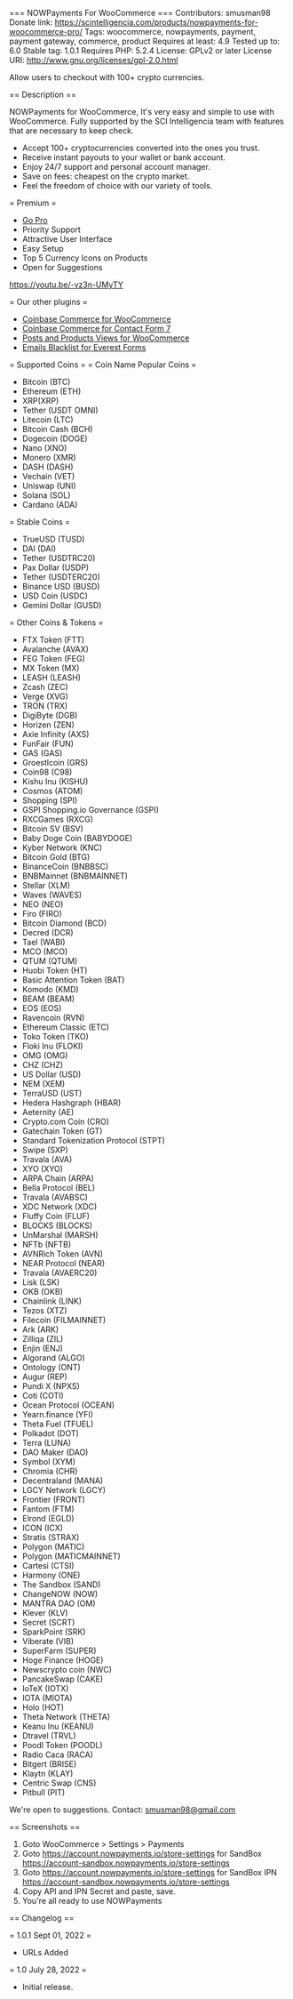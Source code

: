 === NOWPayments For WooCommerce ===
Contributors: smusman98
Donate link: https://scintelligencia.com/products/nowpayments-for-woocommerce-pro/
Tags: woocommerce, nowpayments, payment, payment gateway, commerce, product
Requires at least: 4.9
Tested up to: 6.0
Stable tag: 1.0.1
Requires PHP: 5.2.4
License: GPLv2 or later
License URI: http://www.gnu.org/licenses/gpl-2.0.html

Allow users to checkout with 100+ crypto currencies.

== Description ==

NOWPayments for WooCommerce, It's very easy and simple to use with WooCommerce.
Fully supported by the SCI Intelligencia team with features that are necessary to keep check.

* Accept 100+ cryptocurrencies converted into the ones you trust.
* Receive instant payouts to your wallet or bank account.
* Enjoy 24/7 support and personal account manager.
* Save on fees: cheapest on the crypto market.
* Feel the freedom of choice with our variety of tools.

= Premium =
* [Go Pro](https://scintelligencia.com/products/nowpayments-for-woocommerce-pro/)
* Priority Support
* Attractive User Interface
* Easy Setup
* Top 5 Currency Icons on Products
* Open for Suggestions

https://youtu.be/-vz3n-UMyTY

= Our other plugins =
* [Coinbase Commerce for WooCommerce](https://wordpress.org/plugins/commerce-coinbase-for-woocommerce/)
* [Coinbase Commerce for Contact Form 7](https://wordpress.org/plugins/coinbase-commerce-for-contact-form-7/)
* [Posts and Products Views for WooCommerce](https://wordpress.org/plugins/posts-and-products-views/)
* [Emails Blacklist for Everest Forms](https://wordpress.org/plugins/emails-blacklist-everest-forms/)

= Supported Coins =
= Coin Name Popular Coins =
* Bitcoin (BTC)
* Ethereum (ETH)
* XRP(XRP)
* Tether (USDT OMNI)
* Litecoin (LTC)
* Bitcoin Cash (BCH)
* Dogecoin (DOGE)
* Nano (XNO)
* Monero (XMR)
* DASH (DASH)
* Vechain (VET)
* Uniswap (UNI)
* Solana (SOL)
* Cardano (ADA)

= Stable Coins =
* TrueUSD (TUSD)
* DAI (DAI)
* Tether (USDTRC20)
* Pax Dollar (USDP)
* Tether (USDTERC20)
* Binance USD (BUSD)
* USD Coin (USDC)
* Gemini Dollar (GUSD)

= Other Coins & Tokens =
* FTX Token (FTT)
* Avalanche (AVAX)
* FEG Token (FEG)
* MX Token (MX)
* LEASH (LEASH)
* Zcash (ZEC)
* Verge (XVG)
* TRON (TRX)
* DigiByte (DGB)
* Horizen (ZEN)
* Axie Infinity (AXS)
* FunFair (FUN)
* GAS (GAS)
* Groestlcoin (GRS)
* Coin98 (C98)
* Kishu Inu (KISHU)
* Cosmos (ATOM)
* Shopping (SPI)
* GSPI Shopping.io Governance (GSPI)
* RXCGames (RXCG)
* Bitcoin SV (BSV)
* Baby Doge Coin (BABYDOGE)
* Kyber Network (KNC)
* Bitcoin Gold (BTG)
* BinanceCoin (BNBBSC)
* BNBMainnet (BNBMAINNET)
* Stellar (XLM)
* Waves (WAVES)
* NEO (NEO)
* Firo (FIRO)
* Bitcoin Diamond (BCD)
* Decred (DCR)
* Tael (WABI)
* MCO (MCO)
* QTUM (QTUM)
* Huobi Token (HT)
* Basic Attention Token (BAT)
* Komodo (KMD)
* BEAM (BEAM)
* EOS (EOS)
* Ravencoin (RVN)
* Ethereum Classic (ETC)
* Toko Token (TKO)
* Floki Inu (FLOKI)
* OMG (OMG)
* CHZ (CHZ)
* US Dollar (USD)
* NEM (XEM)
* TerraUSD (UST)
* Hedera Hashgraph (HBAR)
* Aeternity (AE)
* Crypto.com Coin (CRO)
* Gatechain Token (GT)
* Standard Tokenization Protocol (STPT)
* Swipe (SXP)
* Travala (AVA)
* XYO (XYO)
* ARPA Chain (ARPA)
* Bella Protocol (BEL)
* Travala (AVABSC)
* XDC Network (XDC)
* Fluffy Coin (FLUF)
* BLOCKS (BLOCKS)
* UnMarshal (MARSH)
* NFTb (NFTB)
* AVNRich Token (AVN)
* NEAR Protocol (NEAR)
* Travala (AVAERC20)
* Lisk (LSK)
* OKB (OKB)
* Chainlink (LINK)
* Tezos (XTZ)
* Filecoin (FILMAINNET)
* Ark (ARK)
* Zilliqa (ZIL)
* Enjin (ENJ)
* Algorand (ALGO)
* Ontology (ONT)
* Augur (REP)
* Pundi X (NPXS)
* Coti (COTI)
* Ocean Protocol (OCEAN)
* Yearn.finance (YFI)
* Theta Fuel (TFUEL)
* Polkadot (DOT)
* Terra (LUNA)
* DAO Maker (DAO)
* Symbol (XYM)
* Chromia (CHR)
* Decentraland (MANA)
* LGCY Network (LGCY)
* Frontier (FRONT)
* Fantom (FTM)
* Elrond (EGLD)
* ICON (ICX)
* Stratis (STRAX)
* Polygon (MATIC)
* Polygon (MATICMAINNET)
* Cartesi (CTSI)
* Harmony (ONE)
* The Sandbox (SAND)
* ChangeNOW (NOW)
* MANTRA DAO (OM)
* Klever (KLV)
* Secret (SCRT)
* SparkPoint (SRK)
* Viberate (VIB)
* SuperFarm (SUPER)
* Hoge Finance (HOGE)
* Newscrypto coin (NWC)
* PancakeSwap (CAKE)
* IoTeX (IOTX)
* IOTA (MIOTA)
* Holo (HOT)
* Theta Network (THETA)
* Keanu Inu (KEANU)
* Dtravel (TRVL)
* Poodl Token (POODL)
* Radio Caca (RACA)
* Bitgert (BRISE)
* Klaytn (KLAY)
* Centric Swap (CNS)
* Pitbull (PIT)


We're open to suggestions. 
Contact: smusman98@gmail.com

== Screenshots ==

1. Goto WooCommerce > Settings > Payments
1. Goto https://account.nowpayments.io/store-settings for  SandBox https://account-sandbox.nowpayments.io/store-settings
1. Goto https://account.nowpayments.io/store-settings for SandBox IPN https://account-sandbox.nowpayments.io/store-settings
1. Copy API and IPN Secret and paste, save.
1. You're all ready to use NOWPayments

== Changelog ==

= 1.0.1 Sept 01, 2022 =
* URLs Added

= 1.0 July 28, 2022 =
* Initial release.
